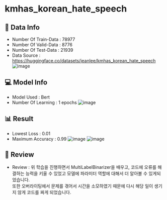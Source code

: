 # kmhas_korean_hate_speech

## 💾 Data Info
- Number Of Train-Data : 78977
- Number Of Valid-Data : 8776
- Number Of Test-Data : 21939
- Data Source : https://huggingface.co/datasets/jeanlee/kmhas_korean_hate_speech
![image](https://github.com/byeolki/kmhas_korean_hate_speech/assets/97008863/907d4cf2-d673-4aca-8aed-6ce111a61c75)


## 💻 Model Info
- Model Used : Bert
- Number Of Learning : 1 epochs
![image](https://github.com/byeolki/kmhas_korean_hate_speech/assets/97008863/f1664e25-11b3-48e4-bc4d-5045970ff21d)


## 📊 Result
- Lowest Loss : 0.01
- Maximum Accuracy : 0.99
![image](https://github.com/byeolki/kmhas_korean_hate_speech/assets/97008863/1eaf4198-caf0-4ec2-914d-c6d488d59ec4)
![image](https://github.com/byeolki/kmhas_korean_hate_speech/assets/97008863/c8ada1e0-fe69-42b4-a42e-b2246840c520)



## 📝 Review
- Review : 위 학습을 진행하면서 MultiLabelBinarizer을 배우고, 코드에 오류를 해결하는 능력을 키울 수 있었고 모델에 파라미터 역할에 대해서 더 알아볼 수 있게되었습니다.
  <br>또한 오버라이팅에서 문제를 겪어서 시간을 소모하였기 때문에 다시 해당 일이 생기지 않게 코드를 짜게 되었습니다.
